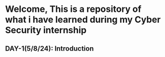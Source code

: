 # Welcome, This is a repository of what i have learned during my Cyber Security internship

## DAY-1(5/8/24): Introduction





